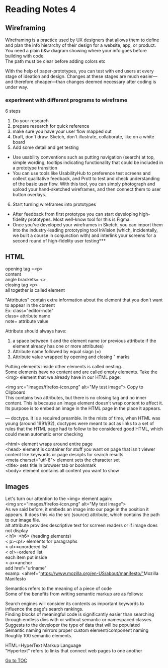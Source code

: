 # Reading Notes 4

## Wireframing

Wireframing is a practice used by UX designers that allows them to define and plan the info hierarchy of their design for a website, app, or product.  
You need a plain b&w diagram showing where your info goes before building with code.  
The path must be clear before adding colors etc  

With the help of paper-prototypes, you can test with end users at every stage of ideation and design. Changes at these stages are much easier—and therefore cheaper—than changes deemed necessary after coding is under way.  

### experiment with different programs to wireframe

6 steps

1. Do your research
2. prepare research for quick reference
3. make sure you have your user flow mapped out
4. Draft, don't draw.  Sketch, don't illustrate, collaborate, like on a white board
5. Add some detail and get testing

- Use usability conventions such as putting navigation (search) at top, simple wording, tooltips indicating functionality that could be included in a prototype transition  
- You can use tools like UsabilityHub to preference test screens and collect qualitative feedback, and Prott to test and check understanding of the basic user flow.  With this tool, you can simply photograph and upload your hand-sketched wireframes, and then connect them to user button overlays.

6. Start turning wireframes into prototypes  

- After feedback from first prototype you can start developing high-fidelity prototypes.  Most well-know tool for this is Figma.  
- Once you’ve developed your wireframes in Sketch, you can import them into the industry-leading prototyping tool InVision (which, incidentally, we built a course in conjunction with) and interlink your screens for a second round of high-fidelity user testing***  

## HTML

opening tag =\<p>  
content  
angle brackets= <>  
closing tag \<p>  
all together is called element  

"Attributes" contain extra information about the element that you don't want to appear in the content  
Ex: class="editor-note"  
class= attribute name  
note= attribute value  

Attribute should always have:  

1. a space between it and the element name (or previous attribute if the element already has one or more attributes)
2. Attribute name followed by equal siagn (=)
3. Attribute value wrapped by opening and closing " marks  

Putting elements inside other elements is called nesting.  
Some elements have no content and are called empty elements. Take the \<img> element that we already have in our HTML page:  

\<img src="images/firefox-icon.png" alt="My test image">
Copy to Clipboard  
This contains two attributes, but there is no closing </img> tag and no inner content. This is because an image element doesn't wrap content to affect it. Its purpose is to embed an image in the HTML page in the place it appears.  

<!DOCTYPE html> — doctype. It is a required preamble. In the mists of time, when HTML was young (around 1991/92), doctypes were meant to act as links to a set of rules that the HTML page had to follow to be considered good HTML, which could mean automatic error checking  
\<html></html> element wraps around entire page  
\<head></head> element is container for stuff you want on page that isn't viewer content like keywords or page desripts for search results  
\<meta charset="utf-8"> element sets the character set  
\<title></title> sets title in browser tab or bookmark  
\<body></body> element contains all content you want to show  

## Images

Let's turn our attention to the \<img> element again:  
\<img src="images/firefox-icon.png" alt="My test image">  
As we said before, it embeds an image into our page in the position it appears. It does this via the src (source) attribute, which contains the path to our image file.  
alt attribute provides descriptive text for scrreen readers or if image does not display  
< h1>-\<h6>  (heading elements)  
< p>\<p/>  elements for paragraphs  
< ul>=unordered list  
< ol>=ordered list  
each item put inside  
< a>=anchor  
add href="urlname"  
examp: <ahref="<https://www.mozilla.org/en-US/about/manifesto/">Mozilla Manifesto</a>  

Semantics refers to the meaning of a piece of code  
Some of the benefits from writing semantic markup are as follows:  

Search engines will consider its contents as important keywords to influence the page's search rankings.  
Finding blocks of meaningful code is significantly easier than searching through endless divs with or without semantic or namespaced classes.  
Suggests to the developer the type of data that will be populated  
Semantic naming mirrors proper custom element/component naming
Roughly 100 semantic elements.  

HTML=HyperText Markup Language  
"Hypertext" refers to links that connect web pages to one another  

[Go to TOC](https://catdude2000.github.io/reading-notes/)
